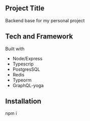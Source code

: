## Project Title
Backend base for my personal project 

## Tech and Framework
Built with
 - Node/Express
 - Typescrip
 - PostgresSQL
 - Redis
 - Typeorm
 - GraphQL-yoga

## Installation
npm i
